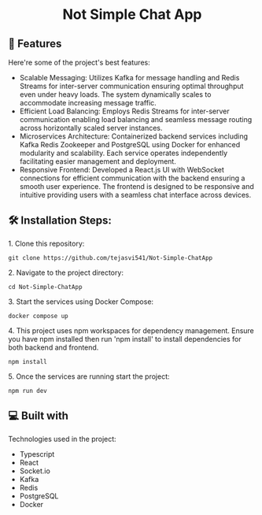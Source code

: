 <h1 align="center" id="title">Not Simple Chat App</h1>

<h2>🧐 Features</h2>

Here're some of the project's best features:

- Scalable Messaging: Utilizes Kafka for message handling and Redis Streams for inter-server communication ensuring optimal throughput even under heavy loads. The system dynamically scales to accommodate increasing message traffic.
- Efficient Load Balancing: Employs Redis Streams for inter-server communication enabling load balancing and seamless message routing across horizontally scaled server instances.
- Microservices Architecture: Containerized backend services including Kafka Redis Zookeeper and PostgreSQL using Docker for enhanced modularity and scalability. Each service operates independently facilitating easier management and deployment.
- Responsive Frontend: Developed a React.js UI with WebSocket connections for efficient communication with the backend ensuring a smooth user experience. The frontend is designed to be responsive and intuitive providing users with a seamless chat interface across devices.

<h2>🛠️ Installation Steps:</h2>

<p>1. Clone this repository:</p>

```
git clone https://github.com/tejasvi541/Not-Simple-ChatApp
```

<p>2. Navigate to the project directory:</p>

```
cd Not-Simple-ChatApp
```

<p>3. Start the services using Docker Compose:</p>

```
docker compose up
```

<p>4. This project uses npm workspaces for dependency management. Ensure you have npm installed then run 'npm install' to install dependencies for both backend and frontend.</p>

```
npm install
```

<p>5. Once the services are running start the project:</p>

```
npm run dev
```

<h2>💻 Built with</h2>

Technologies used in the project:

- Typescript
- React
- Socket.io
- Kafka
- Redis
- PostgreSQL
- Docker
